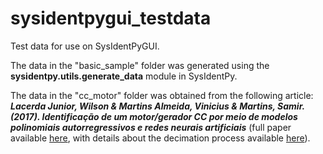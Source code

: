 # sysidentpygui_testdata
Test data for use on SysIdentPyGUI.

The data in the "basic_sample" folder was generated using the **sysidentpy.utils.generate_data** module in SysIdentPy.

The data in the "cc_motor" folder was obtained from the following article: ***Lacerda Junior, Wilson & Martins Almeida, Vinicius & Martins, Samir. (2017). Identificação de um motor/gerador CC por meio de modelos polinomiais autorregressivos e redes neurais artificiais*** (full paper available [here](https://www.researchgate.net/publication/320418710_Identificacao_de_um_motorgerador_CC_por_meio_de_modelos_polinomiais_autorregressivos_e_redes_neurais_artificiais), with details about the decimation process available [here](https://sysidentpy.org/user-guide/tutorials/electromechanical-system-identification-overview/)).
